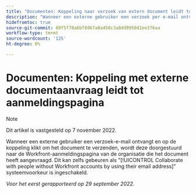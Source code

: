 ```yaml
---
title: "Documenten: Koppeling naar verzoek van extern document leidt tot aanmeldingspagina"
description: "Wanneer een externe gebruiker een verzoek per e-mail ontvangt en op de koppeling klikt om het document te verzenden, wordt deze doorgestuurd naar de Workfront-aanmeldingspagina van de organisatie die het document heeft aangevraagd. Dit kan zich zelfs voordoen als de optie Samenwerken met personen zonder Workfront-accounts via hun voorkeur voor het e-mailadressysteem is ingeschakeld."
hidefromtoc: true
source-git-commit: 60f5f70a6bf8d67a8a450c3a8dd9950d1ee376aa
workflow-type: tm+mt
source-wordcount: '125'
ht-degree: 0%

---
```



# Documenten: Koppeling met externe documentaanvraag leidt tot aanmeldingspagina

<!--This article is on the WF and WFP TOCs-->

>[!NOTE]
>
>Dit artikel is vastgesteld op 7 november 2022.

Wanneer een externe gebruiker een verzoek-e-mail ontvangt en op de koppeling klikt om het document te verzenden, wordt deze doorgestuurd naar de Workfront-aanmeldingspagina van de organisatie die het document heeft aangevraagd. Dit kan zelfs gebeuren als &quot;[!UICONTROL Collaborate with people without Workfront accounts by using their email address]&quot; systeemvoorkeur is ingeschakeld.

_Voor het eerst gerapporteerd op 29 september 2022._

